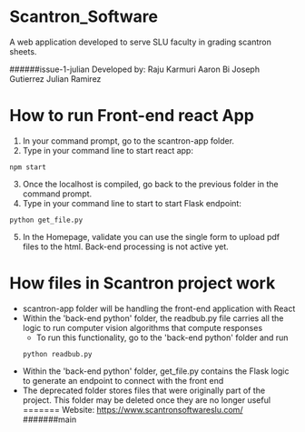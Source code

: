 # Scantron_Software
A web application developed to serve SLU faculty in grading scantron sheets.

######issue-1-julian
Developed by:
Raju Karmuri
Aaron Bi
Joseph Gutierrez
Julian Ramirez

# How to run Front-end react App
1. In your command prompt, go to the scantron-app folder.
2. Type in your command line to start react app:
```
npm start
```
3. Once the localhost is compiled, go back to the previous folder in the command prompt.
4. Type in your command line to start to start Flask endpoint:
```
python get_file.py
```
5. In the Homepage, validate you can use the single form to upload pdf files to the html. Back-end processing is not active yet.

# How files in Scantron project work
- scantron-app folder will be handling the front-end application with React
- Within the 'back-end python' folder, the readbub.py file carries all the logic to run computer vision algorithms that compute responses
    - To run this functionality, go to the 'back-end python' folder and run 
    ```
    python readbub.py
    ```
- Within the 'back-end python' folder, get_file.py contains the Flask logic to generate an endpoint to connect with the front end
- The deprecated folder stores files that were originally part of the project. This folder may be deleted once they are no longer useful
=======
Website: https://www.scantronsoftwareslu.com/
#######main
